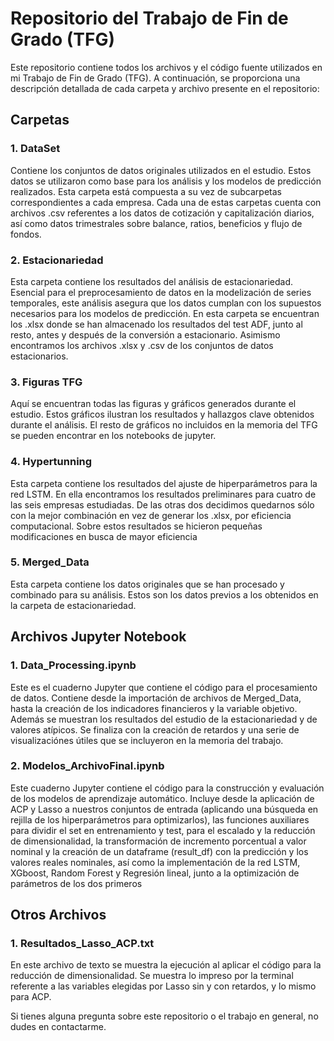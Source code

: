 
# Repositorio del Trabajo de Fin de Grado (TFG)

Este repositorio contiene todos los archivos y el código fuente utilizados en mi Trabajo de Fin de Grado (TFG). A continuación, se proporciona una descripción detallada de cada carpeta y archivo presente en el repositorio:

## Carpetas

### 1. DataSet
Contiene los conjuntos de datos originales utilizados en el estudio. Estos datos se utilizaron como base para los análisis y los modelos de predicción realizados. Esta carpeta está compuesta a su vez de subcarpetas correspondientes a cada empresa. Cada una de estas carpetas cuenta con archivos .csv referentes a los datos de cotización y capitalización diarios, así como datos trimestrales sobre balance, ratios, beneficios 
y flujo de fondos. 

### 2. Estacionariedad
Esta carpeta contiene los resultados del análisis de estacionariedad. Esencial para el preprocesamiento de datos en la modelización de series temporales, este análisis asegura que los datos cumplan con los supuestos necesarios para los modelos de predicción. En esta carpeta se encuentran los .xlsx donde se han almacenado los resultados del test ADF, junto al resto, antes y después de la conversión a estacionario. Asimismo encontramos los archivos .xlsx y .csv de los conjuntos de datos estacionarios.

### 3. Figuras TFG
Aquí se encuentran todas las figuras y gráficos generados durante el estudio. Estos gráficos ilustran los resultados y hallazgos clave obtenidos durante el análisis. El resto de gráficos no incluidos en la memoria del TFG se pueden encontrar en los notebooks de jupyter.

### 4. Hypertunning
Esta carpeta contiene los resultados del ajuste de hiperparámetros para la red LSTM. En ella encontramos los resultados preliminares para cuatro de las seis empresas estudiadas. De las otras dos decidimos quedarnos sólo con la mejor combinación en vez de generar los .xlsx, por eficiencia computacional. Sobre estos resultados se hicieron pequeñas modificaciones en busca de mayor eficiencia

### 5. Merged_Data
Esta carpeta contiene los datos originales que se han procesado y combinado para su análisis. Estos son los datos previos a los obtenidos en la carpeta de estacionariedad.

## Archivos Jupyter Notebook

### 1. Data_Processing.ipynb
Este es el cuaderno Jupyter que contiene el código para el procesamiento de datos. Contiene desde la importación de archivos de Merged_Data, hasta la creación de los indicadores financieros y la variable objetivo. Además se muestran los resultados del estudio de la estacionariedad y de valores atípicos. Se finaliza con la creación de retardos y una serie de visualizaciónes útiles que se incluyeron en la memoria del trabajo.

### 2. Modelos_ArchivoFinal.ipynb
Este cuaderno Jupyter contiene el código para la construcción y evaluación de los modelos de aprendizaje automático. Incluye desde la aplicación de ACP y Lasso a nuestros conjuntos de entrada (aplicando una búsqueda en rejilla de los hiperparámetros para optimizarlos), las funciones auxiliares para dividir el set en entrenamiento y test, para el escalado y la reducción de dimensionalidad, la transformación de incremento porcentual a valor nominal y la creación de un dataframe (result_df) con la predicción y los valores reales nominales, así como la implementación de la red LSTM, XGboost, Random Forest y Regresión lineal, junto a la optimización de parámetros de los dos primeros 

## Otros Archivos
### 1. Resultados_Lasso_ACP.txt
En este archivo de texto se muestra la ejecución al aplicar el código para la reducción de dimensionalidad. Se muestra lo impreso por la terminal referente a las variables elegidas por Lasso sin y con retardos, y lo mismo para ACP.

Si tienes alguna pregunta sobre este repositorio o el trabajo en general, no dudes en contactarme.


